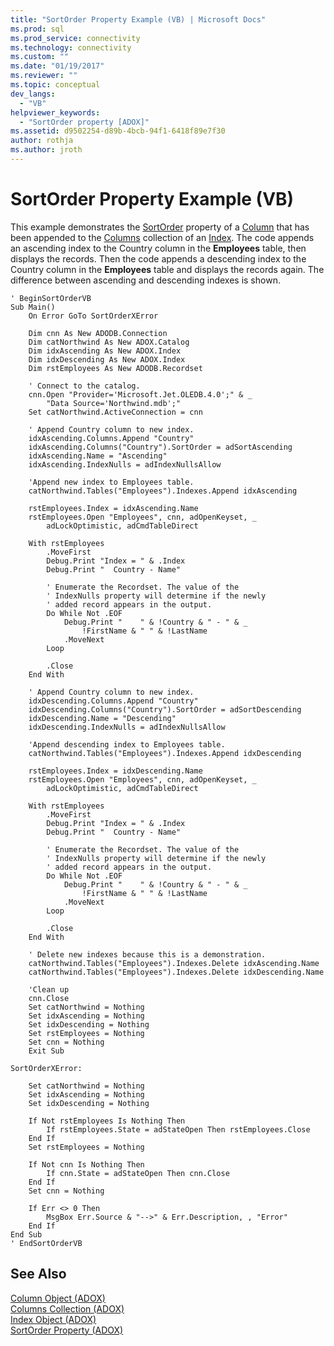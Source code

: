 ```yaml
---
title: "SortOrder Property Example (VB) | Microsoft Docs"
ms.prod: sql
ms.prod_service: connectivity
ms.technology: connectivity
ms.custom: ""
ms.date: "01/19/2017"
ms.reviewer: ""
ms.topic: conceptual
dev_langs: 
  - "VB"
helpviewer_keywords: 
  - "SortOrder property [ADOX]"
ms.assetid: d9502254-d89b-4bcb-94f1-6418f89e7f30
author: rothja
ms.author: jroth
---
```

# SortOrder Property Example (VB)
This example demonstrates the [SortOrder](../../../ado/reference/adox-api/sortorder-property-adox.md) property of a [Column](../../../ado/reference/adox-api/column-object-adox.md) that has been appended to the [Columns](../../../ado/reference/adox-api/columns-collection-adox.md) collection of an [Index](../../../ado/reference/adox-api/index-object-adox.md). The code appends an ascending index to the Country column in the **Employees** table, then displays the records. Then the code appends a descending index to the Country column in the **Employees** table and displays the records again. The difference between ascending and descending indexes is shown.  
  
```  
' BeginSortOrderVB  
Sub Main()  
    On Error GoTo SortOrderXError  
  
    Dim cnn As New ADODB.Connection  
    Dim catNorthwind As New ADOX.Catalog  
    Dim idxAscending As New ADOX.Index  
    Dim idxDescending As New ADOX.Index  
    Dim rstEmployees As New ADODB.Recordset  
  
    ' Connect to the catalog.  
    cnn.Open "Provider='Microsoft.Jet.OLEDB.4.0';" & _  
        "Data Source='Northwind.mdb';"  
    Set catNorthwind.ActiveConnection = cnn  
  
    ' Append Country column to new index.  
    idxAscending.Columns.Append "Country"  
    idxAscending.Columns("Country").SortOrder = adSortAscending  
    idxAscending.Name = "Ascending"  
    idxAscending.IndexNulls = adIndexNullsAllow  
  
    'Append new index to Employees table.  
    catNorthwind.Tables("Employees").Indexes.Append idxAscending  
  
    rstEmployees.Index = idxAscending.Name  
    rstEmployees.Open "Employees", cnn, adOpenKeyset, _  
        adLockOptimistic, adCmdTableDirect  
  
    With rstEmployees  
        .MoveFirst  
        Debug.Print "Index = " & .Index  
        Debug.Print "  Country - Name"  
  
        ' Enumerate the Recordset. The value of the  
        ' IndexNulls property will determine if the newly  
        ' added record appears in the output.  
        Do While Not .EOF  
            Debug.Print "    " & !Country & " - " & _  
                !FirstName & " " & !LastName  
            .MoveNext  
        Loop  
  
        .Close  
    End With  
  
    ' Append Country column to new index.  
    idxDescending.Columns.Append "Country"  
    idxDescending.Columns("Country").SortOrder = adSortDescending  
    idxDescending.Name = "Descending"  
    idxDescending.IndexNulls = adIndexNullsAllow  
  
    'Append descending index to Employees table.  
    catNorthwind.Tables("Employees").Indexes.Append idxDescending  
  
    rstEmployees.Index = idxDescending.Name  
    rstEmployees.Open "Employees", cnn, adOpenKeyset, _  
        adLockOptimistic, adCmdTableDirect  
  
    With rstEmployees  
        .MoveFirst  
        Debug.Print "Index = " & .Index  
        Debug.Print "  Country - Name"  
  
        ' Enumerate the Recordset. The value of the  
        ' IndexNulls property will determine if the newly  
        ' added record appears in the output.  
        Do While Not .EOF  
            Debug.Print "    " & !Country & " - " & _  
                !FirstName & " " & !LastName  
            .MoveNext  
        Loop  
  
        .Close  
    End With  
  
    ' Delete new indexes because this is a demonstration.  
    catNorthwind.Tables("Employees").Indexes.Delete idxAscending.Name  
    catNorthwind.Tables("Employees").Indexes.Delete idxDescending.Name  
  
    'Clean up  
    cnn.Close  
    Set catNorthwind = Nothing  
    Set idxAscending = Nothing  
    Set idxDescending = Nothing  
    Set rstEmployees = Nothing  
    Set cnn = Nothing  
    Exit Sub  
  
SortOrderXError:  
  
    Set catNorthwind = Nothing  
    Set idxAscending = Nothing  
    Set idxDescending = Nothing  
  
    If Not rstEmployees Is Nothing Then  
        If rstEmployees.State = adStateOpen Then rstEmployees.Close  
    End If  
    Set rstEmployees = Nothing  
  
    If Not cnn Is Nothing Then  
        If cnn.State = adStateOpen Then cnn.Close  
    End If  
    Set cnn = Nothing  
  
    If Err <> 0 Then  
        MsgBox Err.Source & "-->" & Err.Description, , "Error"  
    End If  
End Sub  
' EndSortOrderVB  
```  
  
## See Also  
 [Column Object (ADOX)](../../../ado/reference/adox-api/column-object-adox.md)   
 [Columns Collection (ADOX)](../../../ado/reference/adox-api/columns-collection-adox.md)   
 [Index Object (ADOX)](../../../ado/reference/adox-api/index-object-adox.md)   
 [SortOrder Property (ADOX)](../../../ado/reference/adox-api/sortorder-property-adox.md)

